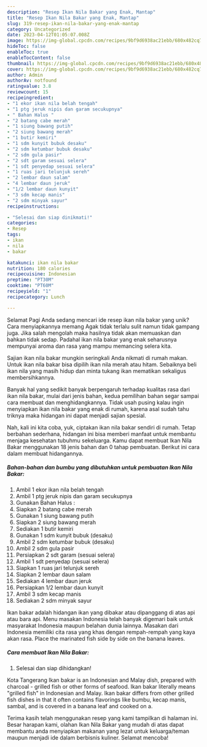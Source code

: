 ```yaml
---
description: "Resep Ikan Nila Bakar yang Enak, Mantap"
title: "Resep Ikan Nila Bakar yang Enak, Mantap"
slug: 319-resep-ikan-nila-bakar-yang-enak-mantap
category: Uncategorized
date: 2023-04-12T01:05:07.008Z
image: https://img-global.cpcdn.com/recipes/9bf9d6938ac21ebb/680x482cq70/ikan-nila-bakar-foto-resep-utama.jpg
hideToc: false
enableToc: true
enableTocContent: false
thumbnail: https://img-global.cpcdn.com/recipes/9bf9d6938ac21ebb/680x482cq70/ikan-nila-bakar-foto-resep-utama.jpg
cover: https://img-global.cpcdn.com/recipes/9bf9d6938ac21ebb/680x482cq70/ikan-nila-bakar-foto-resep-utama.jpg
author: Admin
authorAv: notfound
ratingvalue: 3.8
reviewcount: 15
recipeingredient:
- "1 ekor ikan nila belah tengah"
- "1 ptg jeruk nipis dan garam secukupnya"
- " Bahan Halus "
- "2 batang cabe merah"
- "1 siung bawang putih"
- "2 siung bawang merah"
- "1 butir kemiri"
- "1 sdm kunyit bubuk desaku"
- "2 sdm ketumbar bubuk desaku"
- "2 sdm gula pasir"
- "2 sdt garam sesuai selera"
- "1 sdt penyedap sesuai selera"
- "1 ruas jari telunjuk sereh"
- "2 lembar daun salam"
- "4 lembar daun jeruk"
- "1/2 lembar daun kunyit"
- "3 sdm kecap manis"
- "2 sdm minyak sayur"
recipeinstructions:

- "Selesai dan siap dinikmati!"
categories:
- Resep
tags:
- ikan
- nila
- bakar

katakunci: ikan nila bakar 
nutrition: 180 calories
recipecuisine: Indonesian
preptime: "PT30M"
cooktime: "PT60M"
recipeyield: "1"
recipecategory: Lunch

---
```



Selamat Pagi Anda sedang mencari ide resep ikan nila bakar yang unik? Cara menyiapkannya memang Agak tidak terlalu sulit namun tidak gampang juga. Jika salah mengolah maka hasilnya tidak akan memuaskan dan bahkan tidak sedap. Padahal ikan nila bakar yang enak seharusnya mempunyai aroma dan rasa yang mampu memancing selera kita.


Sajian ikan nila bakar mungkin seringkali Anda nikmati di rumah makan. Untuk ikan nila bakar bisa dipilih ikan nila merah atau hitam. Sebaiknya beli ikan nila yang masih hidup dan minta tukang ikan mematikan sekaligus membersihkannya.

Banyak hal yang sedikit banyak berpengaruh terhadap kualitas rasa dari ikan nila bakar, mulai dari jenis bahan, kedua pemilihan bahan segar sampai cara membuat dan menghidangkannya. Tidak usah pusing kalau ingin menyiapkan ikan nila bakar yang enak di rumah, karena asal sudah tahu triknya maka hidangan ini dapat menjadi sajian spesial.


Nah, kali ini kita coba, yuk, ciptakan ikan nila bakar sendiri di rumah. Tetap berbahan sederhana, hidangan ini bisa memberi manfaat untuk membantu menjaga kesehatan tubuhmu sekeluarga. Kamu dapat membuat Ikan Nila Bakar menggunakan 18 jenis bahan dan 0 tahap pembuatan. Berikut ini cara dalam membuat hidangannya.

<!--inarticleads1-->

##### Bahan-bahan dan bumbu yang dibutuhkan untuk pembuatan Ikan Nila Bakar:

1. Ambil 1 ekor ikan nila belah tengah
1. Ambil 1 ptg jeruk nipis dan garam secukupnya
1. Gunakan  Bahan Halus :
1. Siapkan 2 batang cabe merah
1. Gunakan 1 siung bawang putih
1. Siapkan 2 siung bawang merah
1. Sediakan 1 butir kemiri
1. Gunakan 1 sdm kunyit bubuk (desaku)
1. Ambil 2 sdm ketumbar bubuk (desaku)
1. Ambil 2 sdm gula pasir
1. Persiapkan 2 sdt garam (sesuai selera)
1. Ambil 1 sdt penyedap (sesuai selera)
1. Siapkan 1 ruas jari telunjuk sereh
1. Siapkan 2 lembar daun salam
1. Sediakan 4 lembar daun jeruk
1. Persiapkan 1/2 lembar daun kunyit
1. Ambil 3 sdm kecap manis
1. Sediakan 2 sdm minyak sayur


Ikan bakar adalah hidangan ikan yang dibakar atau dipanggang di atas api atau bara api. Menu masakan Indonesia telah banyak digemari baik untuk masyarakat Indonesia maupun belahan dunia lainnya. Masakan dari Indonesia memiliki cita rasa yang khas dengan rempah-rempah yang kaya akan rasa. Place the marinated fish side by side on the banana leaves. 

<!--inarticleads2-->

##### Cara membuat Ikan Nila Bakar:


1. Selesai dan siap dihidangkan!

Kota Tangerang Ikan bakar is an Indonesian and Malay dish, prepared with charcoal - grilled fish or other forms of seafood. Ikan bakar literally means &#34;grilled fish&#34; in Indonesian and Malay. Ikan bakar differs from other grilled fish dishes in that it often contains flavorings like bumbu, kecap manis, sambal, and is covered in a banana leaf and cooked on a. 

Terima kasih telah menggunakan resep yang kami tampilkan di halaman ini. Besar harapan kami, olahan Ikan Nila Bakar yang mudah di atas dapat membantu anda menyiapkan makanan yang lezat untuk keluarga/teman maupun menjadi ide dalam berbisnis kuliner. Selamat mencoba!
